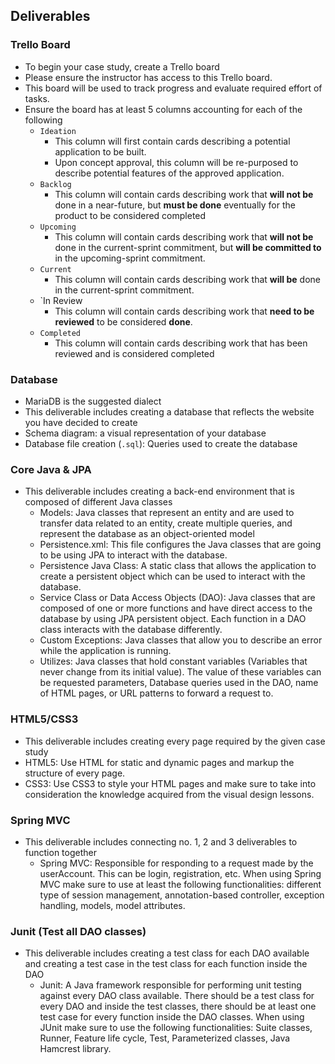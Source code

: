 ## Deliverables

### Trello Board
* To begin your case study, create a Trello board
* Please ensure the instructor has access to this Trello board.
* This board will be used to track progress and evaluate required effort of tasks.
* Ensure the board has at least 5 columns accounting for each of the following
	* `Ideation`
		* This column will first contain cards describing a potential application to be built.
		* Upon concept approval, this column will be re-purposed to describe potential features of the approved application.
	* `Backlog`
		* This column will contain cards describing work that **will not be** done in a near-future, but **must be done** eventually for the product to be considered completed
	* `Upcoming`
		* This column will contain cards describing work that **will not be** done in the current-sprint commitment, but **will be committed to** in the upcoming-sprint commitment.
	* `Current`
		* This column will contain cards describing work that **will be** done in the current-sprint commitment.
	* `In Review
		* This column will contain cards describing work that **need to be reviewed** to be considered **done**.
	* `Completed`
		* This column will contain cards describing work that has been reviewed and is considered completed

### Database
* MariaDB is the suggested dialect
* This deliverable includes creating a database that reflects the website you have decided to create
* Schema diagram: a visual representation of your database 
* Database file creation (`.sql`): Queries used to create the database 


### Core Java & JPA
* This deliverable includes creating a back-end environment that is composed of different Java classes
	* Models: Java classes that represent an entity and are used to transfer data related to an entity, create multiple queries, and represent the database as an object-oriented model
	* Persistence.xml: This file configures the Java classes that are going to be using JPA to interact with the database.
	* Persistence Java Class: A static class that allows the application to create a persistent object which can be used to interact with the database.
	* Service Class or Data Access Objects (DAO): Java classes that are composed of one or more functions and have direct access to the database by using JPA persistent object. Each function in a DAO class interacts with the database differently.
	* Custom Exceptions: Java classes that allow you to describe an error while the application is running.
	* Utilizes: Java classes that hold constant variables (Variables that never change from its initial value). The value of these variables can be requested parameters, Database queries used in the DAO, name of HTML pages, or URL patterns to forward a request to. 


### HTML5/CSS3
* This deliverable includes creating every page required by the given case study
* HTML5: Use HTML for static and dynamic pages and markup the structure of every page.
* CSS3: Use CSS3 to style your HTML pages and make sure to take into consideration the knowledge acquired from the visual design lessons.


### Spring MVC
* This deliverable includes connecting no. 1, 2 and 3 deliverables to function together
	* Spring MVC: Responsible for responding to a request made by the userAccount. This can be login, registration, etc. When using Spring MVC make sure to use at least the following functionalities: different type of session management, annotation-based controller, exception handling, models, model attributes.


### Junit (Test all DAO classes)
* This deliverable includes creating a test class for each DAO available and creating a test case in the test class for each function inside the DAO
	* Junit: A Java framework responsible for performing unit testing against every DAO class available. There should be a test class for every DAO and inside the test classes, there should be at least one test case for every function inside the DAO classes. When using JUnit make sure to use the following functionalities: Suite classes, Runner, Feature life cycle, Test, Parameterized classes, Java Hamcrest library.
